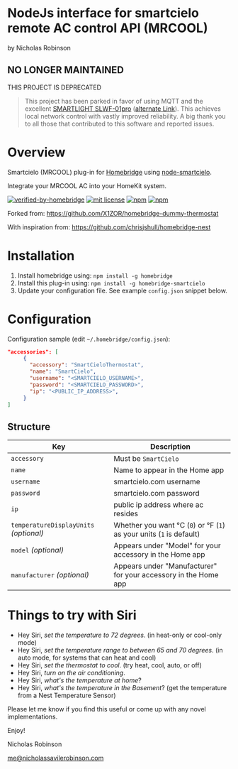# NodeJs interface for smartcielo remote AC control API (MRCOOL)

by Nicholas Robinson

## NO LONGER MAINTAINED

THIS PROJECT IS DEPRECATED

> This project has been parked in favor of using MQTT and the excellent [SMARTLIGHT SLWF-01pro](https://smartlight.me/smart-home-devices/wifi-devices/wifi-dongle-air-conditioners-midea-idea-electrolux-for-home-assistant) ([alternate Link](https://www.tindie.com/products/smartlightme/wifi-dongle-for-air-conditioners-midea-electrolux/)). This achieves local network control with vastly improved reliability.
> A big thank you to all those that contributed to this software and reported issues.

# Overview

Smartcielo (MRCOOL) plug-in for [Homebridge](https://github.com/nfarina/homebridge) using [node-smartcielo](https://github.com/nicholasrobinson/node-smartcielo).

Integrate your MRCOOL AC into your HomeKit system.

[![verified-by-homebridge](https://badgen.net/badge/homebridge/verified/purple)](https://github.com/homebridge/homebridge/wiki/Verified-Plugins)
[![mit license](https://badgen.net/badge/license/MIT/red)](https://github.com/nicholasrobinson/homebridge-smartcielo/blob/master/LICENSE)
[![npm](https://badgen.net/npm/v/homebridge-smartcielo)](https://www.npmjs.com/package/homebridge-smartcielo)
[![npm](https://badgen.net/npm/dt/homebridge-smartcielo)](https://www.npmjs.com/package/homebridge-smartcielo)

Forked from:
https://github.com/X1ZOR/homebridge-dummy-thermostat

With inspiration from:
https://github.com/chrisjshull/homebridge-nest

# Installation

<!-- 2. Clone (or pull) this repository from github into the same path Homebridge lives (usually `/usr/local/lib/node_modules`). Note: the code currently on GitHub is in beta, and is newer than the latest published version of this package on `npm` -->
1. Install homebridge using: `npm install -g homebridge`
2. Install this plug-in using: `npm install -g homebridge-smartcielo`
3. Update your configuration file. See example `config.json` snippet below.

# Configuration

Configuration sample (edit `~/.homebridge/config.json`):

```json
"accessories": [
     {
       "accessory": "SmartCieloThermostat",
       "name": "SmartCielo",
       "username": "<SMARTCIELO_USERNAME>",
       "password": "<SMARTCIELO_PASSWORD>",
       "ip": "<PUBLIC_IP_ADDRESS>",
     }
]
```

## Structure

| Key | Description |
| --- | --- |
| `accessory` | Must be `SmartCielo` |
| `name` | Name to appear in the Home app |
| `username` | smartcielo.com username |
| `password` | smartcielo.com password |
| `ip` | public ip address where ac resides |
| `temperatureDisplayUnits` _(optional)_ | Whether you want °C (`0`) or °F (`1`) as your units (`1` is default) |
| `model` _(optional)_ | Appears under "Model" for your accessory in the Home app |
| `manufacturer` _(optional)_ | Appears under "Manufacturer" for your accessory in the Home app |

# Things to try with Siri

* Hey Siri, *set the temperature to 72 degrees*. (in heat-only or cool-only mode)
* Hey Siri, *set the temperature range to between 65 and 70 degrees*. (in auto mode, for systems that can heat and cool)
* Hey Siri, *set the thermostat to cool*. (try heat, cool, auto, or off)
* Hey Siri, *turn on the air conditioning*.
* Hey Siri, *what's the temperature at home*?
* Hey Siri, *what's the temperature in the Basement*? (get the temperature from a Nest Temperature Sensor)

Please let me know if you find this useful or come up with any novel implementations.

Enjoy!

Nicholas Robinson

me@nicholassavilerobinson.com
